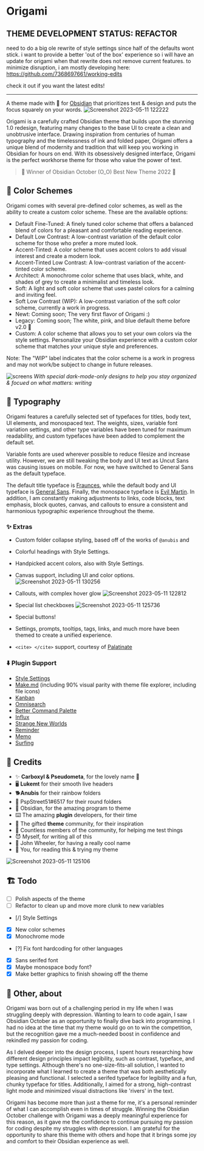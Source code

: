 # Origami

## THEME DEVELOPMENT STATUS: REFACTOR
need to do a big ole rewrite of style settings since half of the defaults wont stick. i want to provide a better 'out of the box' experience so i will have an update for origami when that rewrite does not remove current features. to minimize disruption, i am mostly developing here: https://github.com/7368697661/working-edits

check it out if you want the latest edits!

***

A theme made with 💖 for [Obsidian](https://obsidian.md/) that prioritizes text & design and puts the focus squarely on your words.
![Screenshot 2023-05-11 122222](https://github.com/7368697661/Origami/assets/87339163/2e6bbe46-6880-4f8d-af5f-9d93d6b1d812)

Origami is a carefully crafted Obsidian theme that builds upon the stunning 1.0 redesign, featuring many changes to the base UI to create a clean and unobtrusive interface. Drawing inspiration from centuries of human typography and the timelessness of ink and folded paper, Origami offers a unique blend of modernity and tradition that will keep you working in Obsidian for hours on end. With its obsessively designed interface, Origami is the perfect workhorse theme for those who value the power of text.

> 🥳 Winner of Obsidian October (O_O) Best New Theme 2022 🥰

## 🎨 Color Schemes
Origami comes with several pre-defined color schemes, as well as the ability to create a custom color scheme. These are the available options:

- Default Fine-Tuned: A finely tuned color scheme that offers a balanced blend of colors for a pleasant and comfortable reading experience.
- Default Low Contrast: A low-contrast variation of the default color scheme for those who prefer a more muted look.
- Accent-Tinted: A color scheme that uses accent colors to add visual interest and create a modern look.
- Accent-Tinted Low Contrast: A low-contrast variation of the accent-tinted color scheme.
- Architect: A monochrome color scheme that uses black, white, and shades of grey to create a minimalist and timeless look.
- Soft: A light and soft color scheme that uses pastel colors for a calming and inviting feel.
- Soft Low Contrast (WIP): A low-contrast variation of the soft color scheme, currently a work in progress.
- Newt: Coming soon; The very first flavor of Origami :)
- Legacy: Coming soon; The white, pink, and blue default theme before v2.0 💖
- Custom: A color scheme that allows you to set your own colors via the style settings. Personalize your Obsidian experience with a custom color scheme that matches your unique style and preferences.

Note: The "WIP" label indicates that the color scheme is a work in progress and may not work/be subject to change in future releases.

![screens](https://github.com/7368697661/Origami/assets/87339163/7542c057-fd4c-4903-9a8c-7cc8829cfde0)
_With special dark-mode-only designs to help you stay organized & focued on what matters: writing_

## 📝 Typography
Origami features a carefully selected set of typefaces for titles, body text, UI elements, and monospaced text. The weights, sizes, variable font variation settings, and other type variables have been tuned for maximum readability, and custom typefaces have been added to complement the default set.

Variable fonts are used wherever possible to reduce filesize and increase utility. However, we are still tweaking the body and UI text as Uncut Sans was causing issues on mobile. For now, we have switched to General Sans as the default typeface.

The default title typeface is [Fraunces](https://github.com/undercasetype/Fraunces), while the default body and UI typeface is [General Sans](https://www.fontshare.com/fonts/general-sans). Finally, the monospace typeface is [Evil Martin](https://github.com/evilmartians/mono). In addition, I am constantly making adjustments to links, code blocks, text emphasis, block quotes, canvas, and callouts to ensure a consistent and harmonious typographic experience throughout the theme.

### ✨ Extras
- Custom folder collapse styling, based off of the works of `@anubis` and 
- Colorful headings with Style Settings.
- Handpicked accent colors, also with Style Settings.


- Canvas support, including UI and color options.
![Screenshot 2023-05-11 130256](https://github.com/7368697661/Origami/assets/87339163/16fb6b2b-4f2e-4db7-924e-8d784093d004)

- Callouts, with complex hover glow
![Screenshot 2023-05-11 122812](https://github.com/7368697661/Origami/assets/87339163/46b33fef-7be9-45d9-908b-ff707cabb7a0)

- Special list checkboxes
![Screenshot 2023-05-11 125736](https://github.com/7368697661/Origami/assets/87339163/6df98446-c4ad-456b-8aa0-d042c8c7f2ca)

- Special buttons!
- Settings, prompts, tooltips, tags, links, and much more have been themed to create a unified experience.
- `<cite> </cite>` support, courtesy of [Palatinate](https://github.com/eleanorkonik/-palatinate)

### ⬇️ Plugin Support

- [Style Settings](https://github.com/mgmeyers/obsidian-style-settings)
- [Make.md](https://www.make.md/) (including 90% visual parity with theme file explorer, including file icons)
- [Kanban](http://matthewmeye.rs/obsidian-kanban/)
- [Omnisearch](https://github.com/scambier/obsidian-omnisearch)
- [Better Command Palette](https://github.com/AlexBieg/obsidian-better-command-palette)
- [Influx](https://github.com/jensmtg/influx)
- [Strange New Worlds](https://github.com/TfTHacker/obsidian42-strange-new-worlds)
- [Reminder](https://github.com/uphy/obsidian-reminder)
- [Memo](https://github.com/Quorafind/Obsidian-Memos)
- [Surfing](https://github.com/Quorafind/Obsidian-Surfing)

## 🥰 Credits 
- ✨ **Carboxyl & Pseudometa**, for the lovely name 💖
- 🖥️ **Lukemt** for their smooth live headers
- 🐕**Anubis** for their rainbow folders
- 📂 PspStreet51#6517 for their round folders
- 💎 Obsidian, for the amazing program to theme
- ⌨️ The amazing **plugin** developers, for their time
- 🎨 The gifted **theme** community, for their inspiration
- 👯 Countless members of the community, for helping me test things
- 😈 Myself, for writing all of this
- 🎡 John Wheeler, for having a really cool name
- 💖 You, for reading this & trying my theme

![Screenshot 2023-05-11 125106](https://github.com/7368697661/Origami/assets/87339163/475802cb-2fb5-485c-9bdc-77d72c183f55)

## 🏗️ Todo
- [ ] Polish aspects of the theme
- [ ] Refactor to clean up and move more clunk to new variables
- [/] Style Settings
- [x] New color schemes
- [x] Monochrome mode
- [?] Fix font hardcoding for other languages
- [x] Sans serifed font
- [x] Maybe monospace body font?
- [X] Make better graphics to finish showing off the theme

## 📕 **Other, about**

Origami was born out of a challenging period in my life when I was struggling deeply with depression. Wanting to learn to code again, I saw Obsidian October as an opportunity to finally dive back into programming. I had no idea at the time that my theme would go on to win the competition, but the recognition gave me a much-needed boost in confidence and rekindled my passion for coding.

As I delved deeper into the design process, I spent hours researching how different design principles impact legibility, such as contrast, typeface, and type settings. Although there's no one-size-fits-all solution, I wanted to incorporate what I learned to create a theme that was both aesthetically pleasing and functional. I selected a serifed typeface for legibility and a fun, chunky typeface for titles. Additionally, I aimed for a strong, high-contrast light mode and minimized visual distractions like 'rivers' in the text.

Origami has become more than just a theme for me, it's a personal reminder of what I can accomplish even in times of struggle. Winning the Obsidian October challenge with Origami was a deeply meaningful experience for this reason, as it gave me the confidence to continue pursuing my passion for coding despite my struggles with depression. I am grateful for the opportunity to share this theme with others and hope that it brings some joy and comfort to their Obsidian experience as well.

[^1]: [Contrast Standard Resources](https://webaim.org/resources/contrastchecker/)
[^2]: [Are humans more adapted to "light mode" or "dark mode"?](https://biology.stackexchange.com/questions/97635/are-humans-more-adapted-to-light-mode-or-dark-mode)
[^3]: [Applying Color Theory to Digital Displays](https://www.uxmatters.com/mt/archives/2007/01/applying-color-theory-to-digital-displays.php#:~:text=Black%20text%20on%20a%20white,optimal%20readability%20for%20body%20text.)
[^4]: [Contrast Sensitivity](https://www.sciencedirect.com/science/article/pii/B9780123742032002359)
[^5]: [Dark Mode vs. Light Mode: Which Is Better?](https://www.nngroup.com/articles/dark-mode/)
[^6]: [Typeface features and legibility research](https://www.sciencedirect.com/science/article/pii/S0042698919301087)
[^7]: [Font size guidelines for responsive websites](https://www.editorx.com/shaping-design/article/font-size)
[^8]: [The ideal line length & line height in web design](https://pimpmytype.com/line-length-line-height/)
[^9]: [Is there an optimal font size / line height ratio?](https://ux.stackexchange.com/questions/35270/is-there-an-optimal-font-size-line-height-ratio)
[^10]: [The good line-height](https://www.thegoodlineheight.com/)
[^12]: [Guide to Only the Best Open-Source Typefaces](https://beautifulwebtype.com/)
[^13]: [What’s the right font size in web design?](https://pimpmytype.com/font-size/)
[^14]: [Type Scale Calculator](https://type-scale.spencermortensen.com/4/2.5/0/1.125em/Libre%20Franklin%20900/Readex%20Pro%20300)
[^15]: [The Typographic Scale](https://spencermortensen.com/articles/typographic-scale/)
